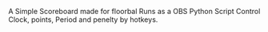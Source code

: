 A Simple Scoreboard made for floorbal
Runs as a OBS Python Script
Control Clock, points, Period and penelty by hotkeys.
